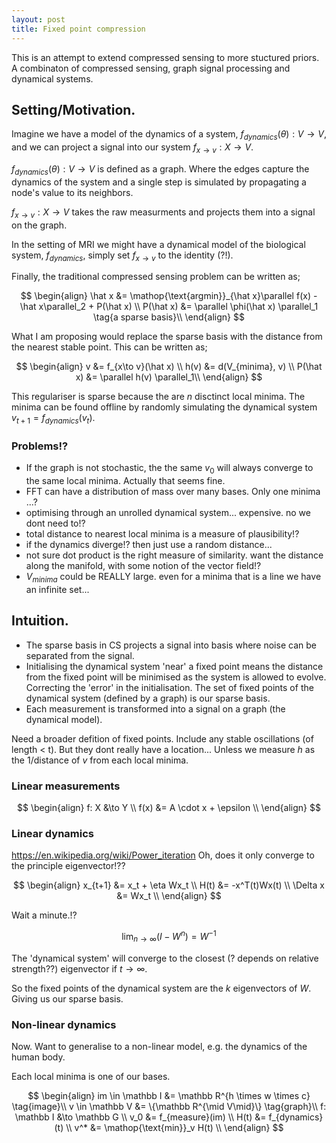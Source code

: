 ```yaml
---
layout: post
title: Fixed point compression
---
```


This is an attempt to extend compressed sensing to more stuctured priors. A combinaton of compressed sensing, graph signal processing and dynamical systems.

## Setting/Motivation.

Imagine we have a model of the dynamics of a system, $f_{dynamics}(\theta): V \to V$, and we can project a signal into our system $f_{x\to v}: X \to V$.

$f_{dynamics}(\theta): V \to V$ is defined as a graph. Where the edges capture the dynamics of the system and a single step is simulated by propagating a node's value to its neighbors.

$f_{x\to v}: X \to V$ takes the raw measurments and projects them into a signal on the graph.

In the setting of MRI we might have a dynamical model of the biological system, $f_{dynamics}$, simply set $f_{x\to v}$ to the identity (?!).

Finally, the traditional compressed sensing problem can be written as;

$$
\begin{align}
\hat x &= \mathop{\text{argmin}}_{\hat x}\parallel f(x) - \hat x\parallel_2 + P(\hat x) \\
P(\hat x) &=   \parallel \phi(\hat x) \parallel_1 \tag{a sparse basis}\\
\end{align}
$$

What I am proposing would replace the sparse basis with the distance from the nearest stable point. This can be written as;

$$
\begin{align}
v &= f_{x\to v}(\hat x) \\
h(v) &= d(V_{minima}, v) \\
P(\hat x) &= \parallel h(v) \parallel_1\\
\end{align}
$$

This regulariser is sparse because the are $n$ disctinct local minima. The minima can be found offline by randomly simulating the dynamical system $v_{t+1} = f_{dynamics}(v_t)$.

### Problems!?
- If the graph is not stochastic, the the same $v_0$ will always converge to the same local minima. Actually that seems fine.
- FFT can have a distribution of mass over many bases. Only one minima ...?
- optimising through an unrolled dynamical system... expensive. no we dont need to!?
- total distance to nearest local minima is a measure of plausibility!?
- if the dynamics diverge!? then just use a random distance...
- not sure dot product is the right measure of similarity. want the distance along the manifold, with some notion of the vector field!?
- $V_{minima}$ could be REALLY large. even for a minima that is a line we have an infinite set...


## Intuition.

* The sparse basis in CS projects a signal into basis where noise can be separated from the signal.
* Initialising the dynamical system 'near' a fixed point means the distance from the fixed point will be minimised as the system is allowed to evolve. Correcting the 'error' in the initialisation.
The set of fixed points of the dynamical system (defined by a graph) is our sparse basis.
* Each measurement is transformed into a signal on a graph (the dynamical model).


Need a broader defition of fixed points. Include any stable oscillations (of length < t). But they dont really have a location...
Unless we measure $h$ as the 1/distance of $v$ from each local minima.

### Linear measurements

$$
\begin{align}
f: X &\to Y \\
f(x) &= A \cdot x  + \epsilon \\
\end{align}
$$

### Linear dynamics

https://en.wikipedia.org/wiki/Power_iteration
Oh, does it only converge to the principle eigenvector!??

$$
\begin{align}
x_{t+1} &= x_t + \eta Wx_t \\
H(t) &= -x^T(t)Wx(t) \\
\Delta x &= Wx_t \\
\end{align}
$$

Wait a minute.!?

$$
\mathop{lim}_{n\to \infty} (I - W^n) = W^{-1}
$$


The 'dynamical system' will converge to the closest (? depends on relative strength??) eigenvector if $t\to \infty$.

So the fixed points of the dynamical system are the $k$ eigenvectors of $W$. Giving us our sparse basis.

### Non-linear dynamics

Now. Want to generalise to a non-linear model, e.g. the dynamics of the human body.

Each local minima is one of our bases.

$$
\begin{align}
im \in \mathbb I &= \mathbb R^{h \times w \times c} \tag{image}\\
v \in \mathbb V &= \{\mathbb R^{\mid V\mid}\} \tag{graph}\\
f: \mathbb I &\to \mathbb G \\
v_0 &= f_{measure}(im) \\
H(t) &= f_{dynamics}(t) \\
v^* &= \mathop{\text{min}}_v H(t) \\
\end{align}
$$
